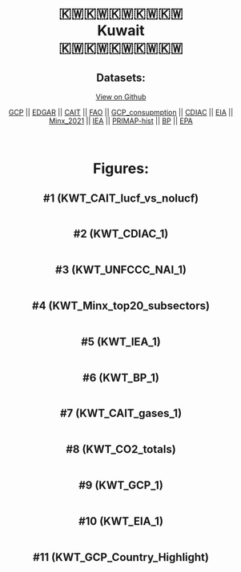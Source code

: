 
<center>
<h1 align="center">
🇰🇼🇰🇼🇰🇼🇰🇼🇰🇼
<br>
Kuwait
<br>
🇰🇼🇰🇼🇰🇼🇰🇼🇰🇼
</h1>
<h2>Datasets:</h2>
<p><a href="https://github.com/dquintani/GreenhouseData/tree/master/country_data/KWT_Kuwait/data">View on Github</a>
<br></p><p><a href="data/KWT_GCP.csv">GCP</a> || <a href="data/KWT_EDGAR.csv">EDGAR</a> || <a href="data/KWT_CAIT.csv">CAIT</a> || <a href="data/KWT_FAO.csv">FAO</a> || <a href="data/KWT_GCP_consupmption.csv">GCP_consupmption</a> || <a href="data/KWT_CDIAC.csv">CDIAC</a> || <a href="data/KWT_EIA.csv">EIA</a> || <a href="data/KWT_Minx_2021.csv">Minx_2021</a> || <a href="data/KWT_IEA.csv">IEA</a> || <a href="data/KWT_PRIMAP-hist.csv">PRIMAP-hist</a> || <a href="data/KWT_BP.csv">BP</a> || <a href="data/KWT_EPA.csv">EPA</a></p><p><br></p>
<h1>Figures:</h1><h2>#1 (KWT_CAIT_lucf_vs_nolucf)</h2>
<p><img alt="" src="figures/KWT_CAIT_lucf_vs_nolucf.png" /></p><h2>#2 (KWT_CDIAC_1)</h2>
<p><img alt="" src="figures/KWT_CDIAC_1.png" /></p><h2>#3 (KWT_UNFCCC_NAI_1)</h2>
<p><img alt="" src="figures/KWT_UNFCCC_NAI_1.png" /></p><h2>#4 (KWT_Minx_top20_subsectors)</h2>
<p><img alt="" src="figures/KWT_Minx_top20_subsectors.png" /></p><h2>#5 (KWT_IEA_1)</h2>
<p><img alt="" src="figures/KWT_IEA_1.png" /></p><h2>#6 (KWT_BP_1)</h2>
<p><img alt="" src="figures/KWT_BP_1.png" /></p><h2>#7 (KWT_CAIT_gases_1)</h2>
<p><img alt="" src="figures/KWT_CAIT_gases_1.png" /></p><h2>#8 (KWT_CO2_totals)</h2>
<p><img alt="" src="figures/KWT_CO2_totals.png" /></p><h2>#9 (KWT_GCP_1)</h2>
<p><img alt="" src="figures/KWT_GCP_1.png" /></p><h2>#10 (KWT_EIA_1)</h2>
<p><img alt="" src="figures/KWT_EIA_1.png" /></p><h2>#11 (KWT_GCP_Country_Highlight)</h2>
<p><img alt="" src="figures/KWT_GCP_Country_Highlight.png" /></p>